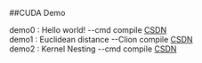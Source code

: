 ##CUDA Demo


demo0 : Hello world!  --cmd compile [CSDN](https://blog.csdn.net/qq_35781447/article/details/118425271) \
demo1 : Euclidean distance  --Clion compile [CSDN](https://blog.csdn.net/qq_35781447/article/details/119739539) \
demo2 : Kernel Nesting   --cmd compile [CSDN](https://blog.csdn.net/qq_35781447/article/details/120464520)